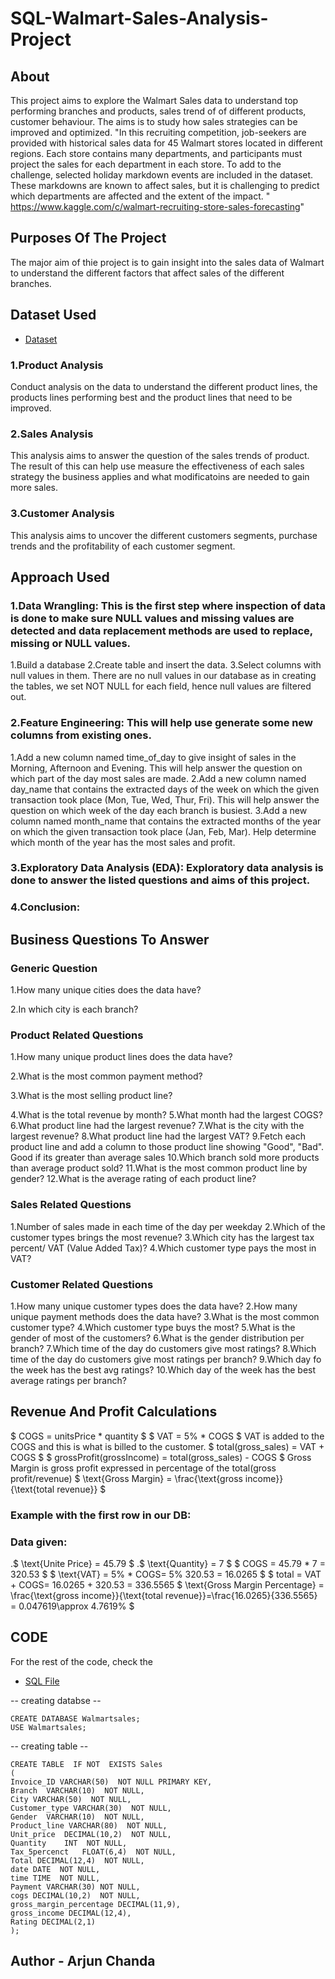 # SQL-Walmart-Sales-Analysis-Project
## About 
This project aims to explore the Walmart Sales data to understand top performing branches and products, sales trend of of different products, customer behaviour. The aims is to study how sales strategies can be improved and optimized.
"In this recruiting competition, job-seekers are provided with historical sales data for 45 Walmart stores located in different regions. Each store contains many departments, and participants must project the sales for each department in each store. To add to the challenge, selected holiday markdown events are included in the dataset. These markdowns are known to affect sales, but it is challenging to predict which departments are affected and the extent of the impact. " https://www.kaggle.com/c/walmart-recruiting-store-sales-forecasting"

## Purposes Of The Project
The major aim of thie project is to gain insight into the sales data of Walmart to understand the different factors that affect sales of the different branches.

## Dataset Used
- <a href="https://github.com/arjun-chanda/SQL-Walmart-Sales-Analysis-Project/blob/main/WalmartSalesData.csv.csv">Dataset</a>

### 1.Product Analysis
Conduct analysis on the data to understand the different product lines, the products lines performing best and the product lines that need to be improved.

### 2.Sales Analysis
This analysis aims to answer the question of the sales trends of product. The result of this can help use measure the effectiveness of each sales strategy the business applies and what modificatoins are needed to gain more sales.

### 3.Customer Analysis
This analysis aims to uncover the different customers segments, purchase trends and the profitability of each customer segment.

## Approach Used

### 1.Data Wrangling: This is the first step where inspection of data is done to make sure NULL values and missing values are detected and data replacement methods are used to replace, missing or NULL values.
1.Build a database
2.Create table and insert the data.
3.Select columns with null values in them. There are no null values in our database as in creating the tables, we set NOT NULL for each field, hence null values are filtered out.

### 2.Feature Engineering: This will help use generate some new columns from existing ones.
1.Add a new column named time_of_day to give insight of sales in the Morning, Afternoon and Evening. This will help answer the question on which part of the day most sales are made.
2.Add a new column named day_name that contains the extracted days of the week on which the given transaction took place (Mon, Tue, Wed, Thur, Fri). This will help answer the question on which week of the day each branch is busiest.
3.Add a new column named month_name that contains the extracted months of the year on which the given transaction took place (Jan, Feb, Mar). Help determine which month of the year has the most sales and profit.

### 3.Exploratory Data Analysis (EDA): Exploratory data analysis is done to answer the listed questions and aims of this project.

### 4.Conclusion:

##  Business Questions To Answer
### Generic Question
1.How many unique cities does the data have?

2.In which city is each branch?

### Product Related Questions
1.How many unique product lines does the data have?

2.What is the most common payment method?

3.What is the most selling product line?

4.What is the total revenue by month?
5.What month had the largest COGS?
6.What product line had the largest revenue?
7.What is the city with the largest revenue?
8.What product line had the largest VAT?
9.Fetch each product line and add a column to those product line showing "Good", "Bad". Good if its greater than average sales
10.Which branch sold more products than average product sold?
11.What is the most common product line by gender?
12.What is the average rating of each product line?

### Sales Related Questions
1.Number of sales made in each time of the day per weekday
2.Which of the customer types brings the most revenue?
3.Which city has the largest tax percent/ VAT (Value Added Tax)?
4.Which customer type pays the most in VAT?

### Customer Related Questions
1.How many unique customer types does the data have?
2.How many unique payment methods does the data have?
3.What is the most common customer type?
4.Which customer type buys the most?
5.What is the gender of most of the customers?
6.What is the gender distribution per branch?
7.Which time of the day do customers give most ratings?
8.Which time of the day do customers give most ratings per branch?
9.Which day fo the week has the best avg ratings?
10.Which day of the week has the best average ratings per branch?

## Revenue And Profit Calculations
$ COGS = unitsPrice * quantity $
$ VAT = 5% * COGS $
VAT is added to the COGS and this is what is billed to the customer.
$ total(gross_sales) = VAT + COGS $
$ grossProfit(grossIncome) = total(gross_sales) - COGS $
Gross Margin is gross profit expressed in percentage of the total(gross profit/revenue)
$ \text{Gross Margin} = \frac{\text{gross income}}{\text{total revenue}} $
### Example with the first row in our DB:

### Data given:
.$ \text{Unite Price} = 45.79 $
.$ \text{Quantity} = 7 $
$ COGS = 45.79 * 7 = 320.53 $
$ \text{VAT} = 5% * COGS\= 5% 320.53 = 16.0265 $
$ total = VAT + COGS\= 16.0265 + 320.53 = 
336.5565
$ \text{Gross Margin Percentage} = \frac{\text{gross income}}{\text{total revenue}}\=\frac{16.0265}{336.5565} = 0.047619\\approx 4.7619% $

## CODE
For the rest of the code, check the 
- <a href="https://github.com/arjun-chanda/SQL-Walmart-Sales-Analysis-Project/blob/main/Walmart%20Sales%20Analysis.sql">SQL File </a>

-- creating databse --

    CREATE DATABASE Walmartsales;
    USE Walmartsales;
-- creating table --
  
    CREATE TABLE  IF NOT  EXISTS Sales
    (
    Invoice_ID VARCHAR(50)  NOT NULL PRIMARY KEY,
	Branch	VARCHAR(10)  NOT NULL,
    City VARCHAR(50)  NOT NULL,
	Customer_type VARCHAR(30)  NOT NULL,
	Gender	VARCHAR(10)  NOT NULL,
    Product_line VARCHAR(80)  NOT NULL,	
    Unit_price	DECIMAL(10,2)  NOT NULL,
    Quantity	INT  NOT NULL,
    Tax_5percenct	FLOAT(6,4)  NOT NULL,
    Total DECIMAL(12,4)  NOT NULL,
    date DATE  NOT NULL,
    time TIME  NOT NULL,
    Payment	VARCHAR(30) NOT NULL,
    cogs DECIMAL(10,2)  NOT NULL,	
    gross_margin_percentage DECIMAL(11,9), 
    gross_income DECIMAL(12,4),	
    Rating DECIMAL(2,1)
    );

  ## Author - Arjun Chanda
